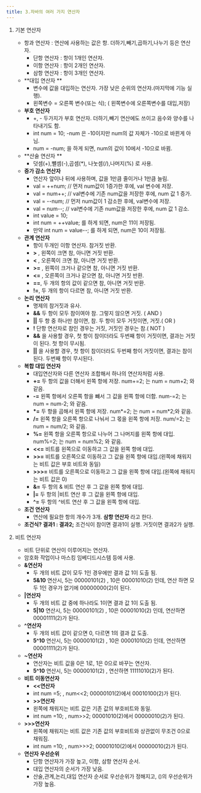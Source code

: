 ```yaml
---
title: 3.자바의 여러 가지 연산자
---
```


1. 기본 연산자
	* 항과 연산자 : 연산에 사용하는 값은 항. 더하기,빼기,곱하기,나누기 등은 연산자.
		* 단항 연산자 : 항이 1개인 연산자.
		* 이항 연산자 : 항이 2개인 연산자.
		* 삼항 연산자 : 항이 3개인 연산자.
	* **대입 연산자 **
		* 변수에 값을 대입하는 연산자. 가장 낮은 순위의 연산자.(마지막에 기능 실행).
		* 왼쪽변수 = 오른쪽 변수(또는 식); ( 왼쪽변수에 오른쪽변수를 대입,저장)
	* **부호 연산자**
		* +, - 두가지가 부호 연산자. 더하기,빼기 연산에도 쓰이고 음수와 양수를 나타내기도 함.
		* int num = 10;  -num 은 -10이지만 num의 값 자체가 -10으로 바뀐게 아님.
		* num = -num; 을 하게 되면, num의 값이 10에서 -10으로 바뀜.
	* **산술 연산자 **
		* 덧셈(+),뺼셈(-),곱셈(*), 나눗셈(/),나머지(%) 로 사용.
	* **증가 감소 연산자**
		* 연산자 앞이나 뒤에 사용하며, 값을 1만큼 줄이거나 1만큼 늘림.
		* val = ++num;   // 먼저 num값이 1증가한 후에, val 변수에 저장.
		* val = num++;  // val변수에 기존 num값을 저장한 후에, num 값 1 증가.
		* val = --num;    // 먼저 num값이 1 감소한 후에, val변수에 저장.
		* val = num--;   // val변수에 기존 num값을 저장한 후에, num 값 1 감소.
		* int value = 10; 
		* int num = ++value; 를 하게 되면, num은 11이 저장됨.
		* 만약 int num = value--; 를 하게 되면, num은 10이 저장됨.
	* **관계 연산자**
		* 항이 두개인 이항 연산자. 참거짓 반환.
		* **>** , 왼쪽이 크면 참, 아니면 거짓 반환.
		* **<** , 오른쪽이 크면 참, 아니면 거짓 반환.
		* **>=** , 왼쪽이 크거나 같으면 참, 아니면 거짓 반환.
		* **<=** , 오른쪽이 크거나 같으면 참, 아니면 거짓 반환.
		* **==**, 두 개의 항의 값이 같으면 참, 아니면 거짓 반환.
		* **!=**, 두 개의 항이 다르면 참, 아니면 거짓 반환.
	* **논리 연산자**
		* 명제의 참거짓과 유사.
		* **&&** 두 항이 모두 참이여야 참. 그렇지 않으면 거짓. ( AND )
		* **&#124;&#124;** 두 항 중 하나만 참이면, 참. 두 항이 모두 거짓이면, 거짓.( OR )
		* **!** 단항 연산자로 참인 경우는 거짓, 거짓인 경우는 참.( NOT )
		* **&&** 을 사용할 경우, 첫 항이 참이더라도 두번째 항이 거짓이면, 결과는 거짓이 된다. 첫 항이 무시됨.
		* **&#124;&#124;** 을 사용할 경우, 첫 항이 참이더라도 두번째 항이 거짓이면, 결과는 참이 된다. 두번째 항이 무시된다.
	* **복합 대입 연산자**
		* 대입연산자와 다른 연산자 조합해서 하나의 연산자처럼 사용.
		* **+=** 두 항의 값을 더해서 왼쪽 항에 저장. num+=2; 는 num = num+2; 와 같음.
		* **-=** 왼쪽 항에서 오른쪽 항을 뺴서 그 값을 왼쪽 항에 더함. num-=2; 는 num = num-2; 와 같음.
		* **&#42;=** 두 항을 곱해서 왼쪽 항에 저장. num&#42;=2; 는 num = num&#42;2;와 같음.
		* **/=** 왼쪽 항을 오른쪽 항으로 나눠서 그 몫을 왼쪽 항에 저장. num/=2; 는 num = num/2; 와 같음.
		* **%=** 왼쪽 항을 오른쪽 항으로 나누어 그 나머지를 왼쪽 항에 대입. num%=2; 는 num = num%2; 와 같음.
		* **<<=** 비트를 왼쪽으로 이동하고 그 값을 왼쪽 항에 대입.
		* **>>=** 비트를 오른쪽으로 이동하고 그 값을 왼쪽 항에 대입.(왼쪽에 채워지는 비트 값은 부호 비트와 동일)
		* **&#62;&#62;&#62;=** 비트를 오른쪽으로 이동하고 그 값을 왼쪽 항에 대입.(왼쪽에 채워지는 비트 값은 0)
		* **&=** 두 항의 & 비트 연산 후 그 값을 왼쪽 항에 대입.
		* **&#124;=** 두 항의 &#124;비트 연산 후 그 값을 왼쪽 항에 대입.
		* **^=** 두 항의 ^비트 연산 후 그 값을 왼쪽 항에 대입.
	* **조건 연산자**
		* 연산에 필요한 항의 개수가 3개. **삼항 연산자** 라고 한다.
	* **조건식? 결과1 : 결과2;** 조건식이 참이면 결과1이 실행. 거짓이면 결과2가 실행.

2. 비트 연산자
	* 비트 단위로 연산이 이루어지는 연산자.
	* 암호화 작업이나 마스킹 임베디드시스템 등에 사용.
	* **&연산자**
		* 두 개의 비트 값이 모두 1인 경우에만 결과 값 1이 도출 됨.
		* **5&10** 연산시, 5는 00000101(2) ,  10은 00001010(2) 인데, 연산 하면  모두 1인 경우가 없기에 00000000(2)이 된다.
	* **&#124;연산자**
		* 두 개의 비트 값 중에 하나라도 1이면 결과 값 1이 도출 됨.
		* **5&#124;10** 연산시, 5는 00000101(2) ,  10은 00001010(2) 인데, 연산하면 00001111(2)가 된다.
	* **^연산자**
		* 두 개의 비트 값이 같으면 0, 다르면 1의 결과 값 도출.
		* **5^10** 연산시, 5는 00000101(2) ,  10은 00001010(2) 인데, 연산하면 00001111(2)가 된다.
	* **~연산자**
		* 연산자는 비트 값을 0은 1로, 1은 0으로 바꾸는 연산자.
		* **5^10** 연산시, 5는 00000101(2) , 연산하면 11111010(2)가 된다.
	* **비트 이동연산자**
		* **<<연산자**
		* int num =5; , num<<2;  00000101(2)에서 00010100(2)가 된다.
		* **>>연산자**
		* 왼쪽에 채워지는 비트 값은 기존 값의 부호비트와 동일.
		* int num =10; , num>>2;  00001010(2)에서 00000010(2)가 된다.
	* **&#62;&#62;&#62;연산자**
		* 왼쪽에 채워지는 비트 값은 기존 값의 부호비트와 상관없이 무조건 0으로 채워짐.
		* int num =10; , num&#62;&#62;&#62;2;  00001010(2)에서 00000010(2)가 된다.
	* **연산자 우선순위**
		* 단항 연산자가 가장 높고, 이항, 삼항 연산자 순서.
		* 대입 연산자의 순서가 가장 낮음.
		* 산술,관계,논리,대입 연산자 순서로 우선순위가 정해지고, ()의 우선순위가 가장 높음.
